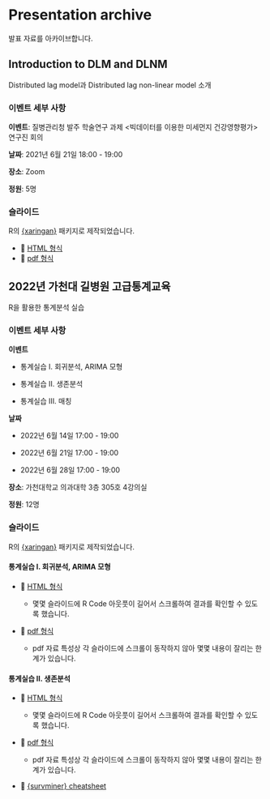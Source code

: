 # Presentation archive
발표 자료를 아카이브합니다.

## Introduction to DLM and DLNM
Distributed lag model과 Distributed lag non-linear model 소개

### 이벤트 세부 사항
**이벤트**: 질병관리청 발주 학술연구 과제 <빅데이터를 이용한 미세먼지 건강영향평가> 연구진 회의

**날짜**: 2021년 6월 21일 18:00 - 19:00

**장소**: Zoom

**정원**: 5명

### 슬라이드
R의 [{xaringan}](https://github.com/yihui/xaringan) 패키지로 제작되었습니다.
- 🔗 [HTML 형식](https://be-favorite.github.io/Presentation_archive/DLM%2C%20DLNM/Introduction_dlm%2Cdlnm.html)
- 🔗 [pdf 형식](https://be-favorite.github.io/Presentation_archive/DLM%2C%20DLNM/Introduction%20to%20DLM%20and%20DLNM.pdf)

## 2022년 가천대 길병원 고급통계교육
R을 활용한 통계분석 실습

### 이벤트 세부 사항
**이벤트**

- 통계실습 I. 회귀분석, ARIMA 모형

- 통계실습 II. 생존분석

- 통계실습 III. 매칭

**날짜**

- 2022년 6월 14일 17:00 - 19:00

- 2022년 6월 21일 17:00 - 19:00

- 2022년 6월 28일 17:00 - 19:00

**장소**: 가천대학교 의과대학 3층 305호 4강의실

**정원**: 12명

### 슬라이드
R의 [{xaringan}](https://github.com/yihui/xaringan) 패키지로 제작되었습니다.

#### 통계실습 I. 회귀분석, ARIMA 모형
- 🔗 [HTML 형식](https://be-favorite.github.io/Presentation_archive/1_regression_arima/1_regression_arima.html#1)
  - 몇몇 슬라이드에 R Code 아웃풋이 길어서 스크롤하여 결과를 확인할 수 있도록 했습니다.

- 🔗 [pdf 형식](https://be-favorite.github.io/Presentation_archive/1_regression_arima/1_regression_arima.pdf)
  - pdf 자료 특성상 각 슬라이드에 스크롤이 동작하지 않아 몇몇 내용이 잘리는 한계가 있습니다.

#### 통계실습 II. 생존분석
- 🔗 [HTML 형식](https://be-favorite.github.io/Presentation_archive/2_survival/2_survival.html#1)
  - 몇몇 슬라이드에 R Code 아웃풋이 길어서 스크롤하여 결과를 확인할 수 있도록 했습니다.

- 🔗 [pdf 형식](https://be-favorite.github.io/Presentation_archive/2_survival/2_survival.pdf)
  - pdf 자료 특성상 각 슬라이드에 스크롤이 동작하지 않아 몇몇 내용이 잘리는 한계가 있습니다.

- 🔗 [{survminer} cheatsheet](https://be-favorite.github.io/Presentation_archive/2_survival/survminer_cheatsheet.pdf)
